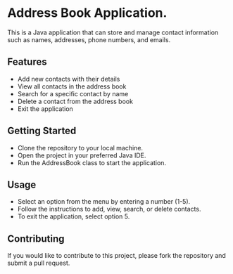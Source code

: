 # Address Book Application.
This is a Java application that can store and manage contact information such as names, addresses, phone numbers, and emails.

## Features
- Add new contacts with their details
- View all contacts in the address book
- Search for a specific contact by name
- Delete a contact from the address book
- Exit the application

## Getting Started
- Clone the repository to your local machine.
- Open the project in your preferred Java IDE.
- Run the AddressBook class to start the application.

## Usage
- Select an option from the menu by entering a number (1-5).
- Follow the instructions to add, view, search, or delete contacts.
- To exit the application, select option 5.

## Contributing
If you would like to contribute to this project, please fork the repository and submit a pull request.
